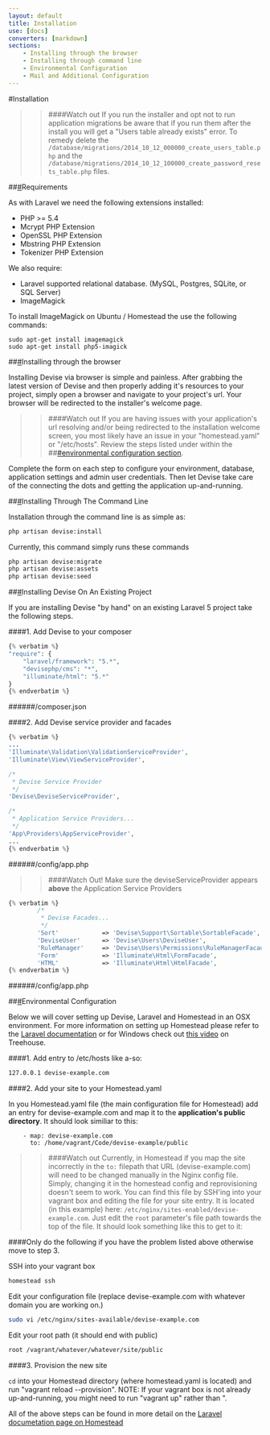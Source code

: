 ```yaml
---
layout: default
title: Installation
use: [docs]
converters: [markdown]
sections:
    - Installing through the browser
    - Installing through command line
    - Environmental Configuration
    - Mail and Additional Configuration
---
```


#Installation

>>####Watch out
>> If you run the installer and opt not to run application migrations be aware that if you run them after the install you will get a "Users table already exists" error. To remedy delete the ```/database/migrations/2014_10_12_000000_create_users_table.php``` and the ```/database/migrations/2014_10_12_100000_create_password_resets_table.php``` files. 

##<a name="requirements" class="ia"></a>[#](#requirements)Requirements

As with Laravel we need the following extensions installed:

- PHP >= 5.4
- Mcrypt PHP Extension
- OpenSSL PHP Extension
- Mbstring PHP Extension
- Tokenizer PHP Extension

We also require:

- Laravel supported relational database. (MySQL, Postgres, SQLite, or SQL Server)
- ImageMagick

To install ImageMagick on Ubuntu / Homestead the use the following commands:

```
sudo apt-get install imagemagick
sudo apt-get install php5-imagick
```


##<a name="installing-through-the-browser" class="ia"></a>[#](#installing-through-the-browser)Installing through the browser

Installing Devise via browser is simple and painless. After grabbing the latest version of Devise and then properly adding it's resources to your project, simply open a browser and navigate to your project's url. Your browser will be redirected to the installer's welcome page.

>>####Watch out
>> If you are having issues with your application's url resolving and/or being redirected to the installation welcome screen, you most likely have an issue in your "homestead.yaml" or "/etc/hosts". Review the steps listed under within the ##<a name="environmental-configuration" class="ia"></a>[#environmental configuration section](#environmental-configuration).

Complete the form on each step to configure your environment, database, application settings and admin user credentials. Then let Devise take care of the connecting the dots and getting the application up-and-running.


##<a name="installing-through-command-line" class="ia"></a>[#](#installing-through-command-line)Installing Through The Command Line

Installation through the command line is as simple as:

```bash
php artisan devise:install
```

Currently, this command simply runs these commands

```bash
php artisan devise:migrate
php artisan devise:assets
php artisan devise:seed
```


##<a name="installing-devise-on-an-existing-project" class="ia"></a>[#](#installing-devise-on-an-existing-project)Installing Devise On An Existing Project

If you are installing Devise "by hand" on an existing Laravel 5 project take the following steps.

####1. Add Devise to your composer

```php
{% verbatim %}
"require": {
    "laravel/framework": "5.*",
    "devisephp/cms": "*",
    "illuminate/html": "5.*"
}
{% endverbatim %}
```
######/composer.json

####2. Add Devise service provider and facades

```php
{% verbatim %}
...
'Illuminate\Validation\ValidationServiceProvider',
'Illuminate\View\ViewServiceProvider',

/*
 * Devise Service Provider
 */
'Devise\DeviseServiceProvider',

/*
 * Application Service Providers...
 */
'App\Providers\AppServiceProvider',
...
{% endverbatim %}
```
######/config/app.php

>>####Watch Out!
>>Make sure the deviseServiceProvider appears **above** the Application Service Providers

```php
{% verbatim %}
        /*
         * Devise Facades...
         */
        'Sort'            => 'Devise\Support\Sortable\SortableFacade',
        'DeviseUser'      => 'Devise\Users\DeviseUser',
        'RuleManager'     => 'Devise\Users\Permissions\RuleManagerFacade',
        'Form'            => 'Illuminate\Html\FormFacade',
        'HTML'            => 'Illuminate\Html\HtmlFacade',
{% endverbatim %}
```
######/config/app.php


##<a name="environmental-configuration" class="ia"></a>[#](#environmental-configuration)Environmental Configuration

Below we will cover setting up Devise, Laravel and Homestead in an OSX environment. For more information on setting up Homestead please refer to the [Laravel documentation](http://laravel.com/docs/5.0/homestead#installation-and-setup) or for Windows check out [this video](http://blog.teamtreehouse.com/laravel-homestead-on-windows) on Treehouse.

####1. Add entry to /etc/hosts like a-so:

```bash
127.0.0.1 devise-example.com
```

####2. Add your site to your Homestead.yaml

In you Homestead.yaml file (the main configuration file for Homestead) add an entry for devise-example.com and map it to the **application's public directory**. It should look similiar to this:

```
    - map: devise-example.com
      to: /home/vagrant/Code/devise-example/public
```
>>####Watch out
>> Currently, in Homestead if you map the site incorrectly in the ```to:``` filepath that URL (devise-example.com) will need to be changed manually in the Nginx config file. Simply, changing it in the homestead config and reprovisioning doesn't seem to work. You can find this file by SSH'ing into your vagrant box and editing the file for your site entry. It is located (in this example) here: ```/etc/nginx/sites-enabled/devise-example.com```. Just edit the ```root``` parameter's file path towards the top of the file. It should look something like this to get to it:

####Only do the following if you have the problem listed above otherwise move to step 3.

SSH into your vagrant box

```bash
homestead ssh
```

Edit your configuration file (replace devise-example.com with whatever domain you are working on.)

```bash
sudo vi /etc/nginx/sites-available/devise-example.com
```

Edit your root path (it should end with public)

```bash
root /vagrant/whatever/whatever/site/public
```

####3. Provision the new site

```cd``` into your Homestead directory (where homestead.yaml is located) and run "vagrant reload --provision". NOTE: If your vagrant box is not already up-and-running, you might need to run "vagrant up" rather than ".

All of the above steps can be found in more detail on the [Laravel documetation page on Homestead](http://laravel.com/docs/5.0/homestead)
